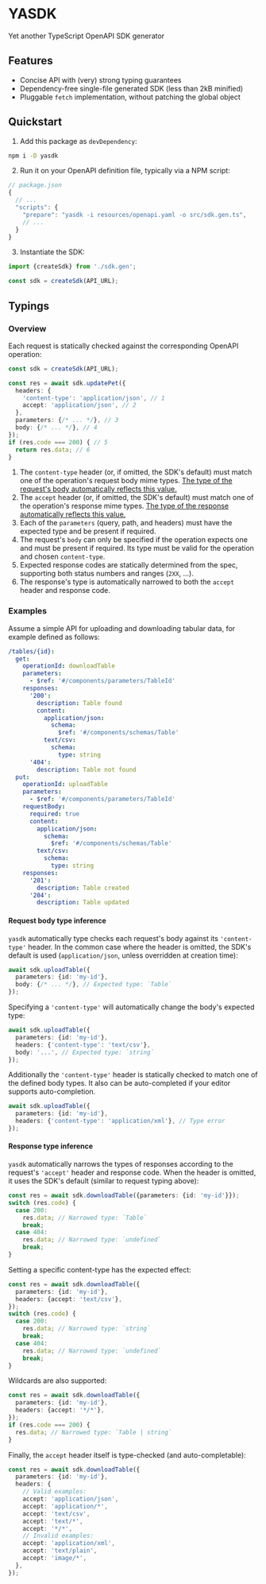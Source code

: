 # YASDK

Yet another TypeScript OpenAPI SDK generator

## Features

+ Concise API with (very) strong typing guarantees
+ Dependency-free single-file generated SDK (less than 2kB minified)
+ Pluggable `fetch` implementation, without patching the global object

## Quickstart

1. Add this package as `devDependency`:

```sh
npm i -D yasdk
```

2. Run it on your OpenAPI definition file, typically via a NPM script:

```js
// package.json
{
  // ...
  "scripts": {
    "prepare": "yasdk -i resources/openapi.yaml -o src/sdk.gen.ts",
    // ...
  }
}
```

3. Instantiate the SDK:

```typescript
import {createSdk} from './sdk.gen';

const sdk = createSdk(API_URL);
```

## Typings

### Overview

Each request is statically checked against the corresponding OpenAPI operation:

```typescript
const sdk = createSdk(API_URL);

const res = await sdk.updatePet({
  headers: {
    'content-type': 'application/json', // 1
    accept: 'application/json', // 2
  },
  parameters: {/* ... */}, // 3
  body: {/* ... */}, // 4
});
if (res.code === 200) { // 5
  return res.data; // 6
}
```

1. The `content-type` header (or, if omitted, the SDK's default) must match one
   of the operation's request body mime types. [The type of the request's body
   automatically reflects this value.](#request-body-type-inference)
2. The `accept` header (or, if omitted, the SDK's default) must match one of the
   operation's response mime types. [The type of the response automatically
   reflects this value.](#response-type-inference)
3. Each of the `parameters` (query, path, and headers) must have the expected
   type and be present if required.
4. The request's `body` can only be specified if the operation expects one and
   must be present if required. Its type must be valid for the operation and
   chosen `content-type`.
5. Expected response codes are statically determined from the spec, supporting
   both status numbers and ranges (`2XX`, ...).
6. The response's type is automatically narrowed to both the `accept` header and
   response code.

### Examples

Assume a simple API for uploading and downloading tabular data, for example
defined as follows:

```yaml
/tables/{id}:
  get:
    operationId: downloadTable
    parameters:
      - $ref: '#/components/parameters/TableId'
    responses:
      '200':
        description: Table found
        content:
          application/json:
            schema:
              $ref: '#/components/schemas/Table'
          text/csv:
            schema:
              type: string
      '404':
        description: Table not found
  put:
    operationId: uploadTable
    parameters:
      - $ref: '#/components/parameters/TableId'
    requestBody:
      required: true
      content:
        application/json:
          schema:
            $ref: '#/components/schemas/Table'
        text/csv:
          schema:
            type: string
    responses:
      '201':
        description: Table created
      '204':
        description: Table updated
```

#### Request body type inference

`yasdk` automatically type checks each request's body against its
`'content-type'` header. In the common case where the header is omitted, the
SDK's default is used (`application/json`, unless overridden at creation time):

```typescript
await sdk.uploadTable({
  parameters: {id: 'my-id'},
  body: {/* ... */}, // Expected type: `Table`
});
```

Specifying a `'content-type'` will automatically change the body's expected
type:

```typescript
await sdk.uploadTable({
  parameters: {id: 'my-id'},
  headers: {'content-type': 'text/csv'},
  body: '...', // Expected type: `string`
});
```

Additionally the `'content-type'` header is statically checked to match one of
the defined body types. It also can be auto-completed if your editor supports
auto-completion.

```typescript
await sdk.uploadTable({
  parameters: {id: 'my-id'},
  headers: {'content-type': 'application/xml'}, // Type error
});
```

#### Response type inference

`yasdk` automatically narrows the types of responses according to the request's
`'accept'` header and response code. When the header is omitted, it uses the
SDK's default (similar to request typing above):

```typescript
const res = await sdk.downloadTable({parameters: {id: 'my-id'}});
switch (res.code) {
  case 200:
    res.data; // Narrowed type: `Table`
    break;
  case 404:
    res.data; // Narrowed type: `undefined`
    break;
}
```

Setting a specific content-type has the expected effect:

```typescript
const res = await sdk.downloadTable({
  parameters: {id: 'my-id'},
  headers: {accept: 'text/csv'},
});
switch (res.code) {
  case 200:
    res.data; // Narrowed type: `string`
    break;
  case 404:
    res.data; // Narrowed type: `undefined`
    break;
}
```

Wildcards are also supported:

```typescript
const res = await sdk.downloadTable({
  parameters: {id: 'my-id'},
  headers: {accept: '*/*'},
});
if (res.code === 200) {
  res.data; // Narrowed type: `Table | string`
}
```

Finally, the `accept` header itself is type-checked (and auto-completable):

```typescript
const res = await sdk.downloadTable({
  parameters: {id: 'my-id'},
  headers: {
    // Valid examples:
    accept: 'application/json',
    accept: 'application/*',
    accept: 'text/csv',
    accept: 'text/*',
    accept: '*/*',
    // Invalid examples:
    accept: 'application/xml',
    accept: 'text/plain',
    accept: 'image/*',
  },
});
```
